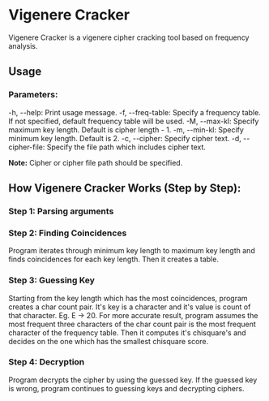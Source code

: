 # Vigenere Cracker
Vigenere Cracker is a vigenere cipher cracking tool based on frequency analysis.

## Usage
### Parameters:
-h, --help:         Print usage message.
-f, --freq-table:   Specify a frequency table. If not specified, default frequency
table will be used.
-M, --max-kl:       Specify maximum key length. Default is cipher length - 1.
-m, --min-kl:       Specify minimum key length. Default is 2.
-c, --cipher:       Specify cipher text.
-d, --cipher-file:  Specify the file path which includes cipher text.

**Note:** Cipher or cipher file path should be specified.

## How Vigenere Cracker Works (Step by Step):
### **Step 1:** Parsing arguments
### **Step 2:** Finding Coincidences
Program iterates through minimum key length to maximum key length and finds
coincidences for each key length. Then it creates a table.
### **Step 3:** Guessing Key
Starting from the key length which has the most coincidences, program creates
a char count pair. It's key is a character and it's value is count of that character.
Eg. E -> 20. For more accurate result, program assumes the most frequent three characters
of the char count pair is the most frequent character of the frequency table.
Then it computes it's chisquare's and decides on the one which has the smallest chisquare
score.
### **Step 4:** Decryption
Program decrypts the cipher by using the guessed key. If the guessed key is wrong,
program continues to guessing keys and decrypting ciphers.
